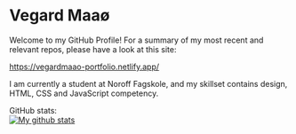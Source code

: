 # Vegard Maaø
Welcome to my GitHub Profile! For a summary of my most recent and relevant repos, please have a look at this site:

https://vegardmaao-portfolio.netlify.app/

I am currently a student at Noroff Fagskole, and my skillset contains design, HTML, CSS and JavaScript competency. 


GitHub stats:  
<a href="https://github.com/anuraghazra/github-readme-stats">
  <img align="center" src="https://github-readme-stats.anuraghazra1.vercel.app/api?username=vegardmaao&show_icons=true&line_height=27&include_all_commits=true" alt="My github stats" />
</a>  


